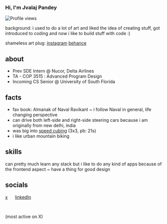 ### Hi, I'm Jvalaj Pandey
 
 ![Profile views](https://komarev.com/ghpvc/?username=jvala&label=Profile%20views&color=0e75b6&style=flat)

background: i used to do a lot of art and liked the idea of creating stuff, got introduced to coding and now i like to build stuff with code :)

shameless art plug: 
[instagram](https://www.instagram.com/zvalaz/)
[behance](https://www.behance.net/jvalajpandey)

## about

* Prev SDE Intern @ Nucor, Delta Airlines
* TA - COP 3515 : Advanced Program Design
* Incoming CS Senior @ University of South Florida
 
## facts
* fav book: Almanak of Naval Ravikant ~ i follow Naval in general, life changing perspective
* can drive both left-side and right-side steering cars because i am originally from new delhi, india
* was big into [speed cubing](https://www.worldcubeassociation.org/persons/2015PAND09) (3x3, pb: 21s)
* i like urban mountain biking

 
## skills
 
<!--- feel free to add your own badges and skills. Google https://img.shields.io/badge/SKILL-NAME-000000?style=for-the-badge&logo=SKILL-NAME&logoColor=white) for badges -->
can pretty much learn any stack but i like to do any kind of apps because of the frontend aspect ~ have a thing for good design 


## socials
[x](https://x.com/jvalaj13) &nbsp;&nbsp;&nbsp;&nbsp; [linkedIn](https://www.linkedin.com/in/jvalaj)

&nbsp;
&nbsp;  

(most active on X)
